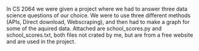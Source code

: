In CS 2064 we were given a project where we had to answer three data science questions of our choice.
We were to use three different methods (APIs, Direct download, Webscraping), and then had to make a graph for some of the aquired data.
Attached are school_scores.py and school_scores.txt, both files not crated by me, but are from a free website and are used in the project.
